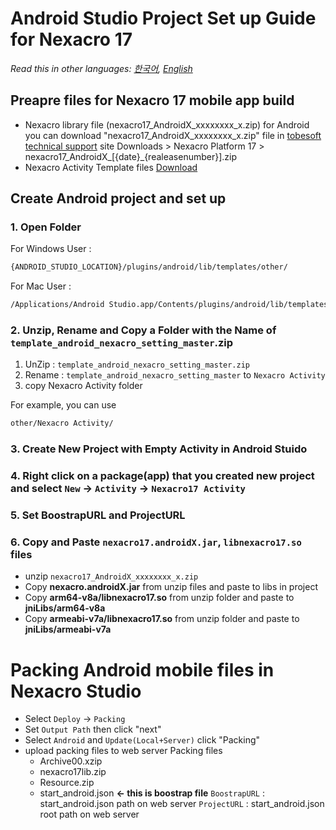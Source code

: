 # Android Studio Project Set up Guide for Nexacro 17
*Read this in other languages:  [한국어](README.md), [English](README.en.md)*
## Preapre files for Nexacro 17 mobile app build
- Nexacro library file (nexacro17_AndroidX_xxxxxxxx_x.zip) for Android
 you can download "nexacro17_AndroidX_xxxxxxxx_x.zip" file in [tobesoft technical support](http://support.tobesoft.co.kr) site
 Downloads > Nexacro Platform 17 > nexacro17_AndroidX_[{date}_{realeasenumber}].zip
 - Nexacro Activity Template files
 [Download](https://github.com/tobehyo/template_android_nexacro_setting/archive/master.zip)
 
## Create Android project and set up
### 1. Open Folder
For Windows User : 
```bash
{ANDROID_STUDIO_LOCATION}/plugins/android/lib/templates/other/
```
For Mac User : 
```bash
/Applications/Android Studio.app/Contents/plugins/android/lib/templates/other/
```
### 2. Unzip, Rename and Copy a Folder with the Name of `template_android_nexacro_setting_master`.zip
1. UnZip : `template_android_nexacro_setting_master.zip`
2. Rename : `template_android_nexacro_setting_master` to `Nexacro Activity`
3. copy Nexacro Activity folder

For example, you can use
```bash
other/Nexacro Activity/
```
### 3. Create New Project with Empty Activity in Android Stuido
### 4. Right click on a package(app) that you created new project and select `New` &rarr; `Activity` &rarr; `Nexacro17 Activity`
### 5. Set BoostrapURL and ProjectURL

### 6. Copy and Paste `nexacro17.androidX.jar`, `libnexacro17.so` files
- unzip `nexacro17_AndroidX_xxxxxxxx_x.zip`
- Copy **nexacro.androidX.jar** from unzip files and paste to libs in project
- Copy **arm64-v8a/libnexacro17.so** from unzip folder and paste to **jniLibs/arm64-v8a**
- Copy **armeabi-v7a/libnexacro17.so** from unzip folder and paste to **jniLibs/armeabi-v7a**

# Packing Android mobile files in Nexacro Studio
- Select `Deploy` &rarr; `Packing`
- Set `Output Path` then click "next"
- Select `Android` and `Update(Local+Server)` click "Packing"
- upload packing files to web server
    Packing files
    - Archive00.xzip 
    - nexacro17lib.zip 
    - Resource.zip 
    - start_android.json **&larr; this is boostrap file**
    `BoostrapURL` : start_android.json path on web server
    `ProjectURL` : start_android.json root path on web server